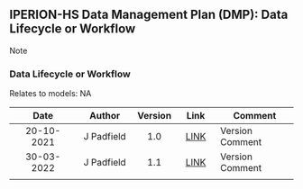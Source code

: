 ## IPERION-HS Data Management Plan (DMP): Data Lifecycle or Workflow
Note

### Data Lifecycle or Workflow

Relates to models: NA

| Date  | Author | Version | Link | Comment |
| :-----------: | :-----------: | :-----------: | :-----------: | ----------- |
| 20-10-2021 | J Padfield | 1.0 | [LINK]() | Version Comment |
| 30-03-2022 | J Padfield | 1.1 | [LINK]() | Version Comment |
| <img width=120/> |<img width=90/> | <img width=60/> | <img width=60/> | |
